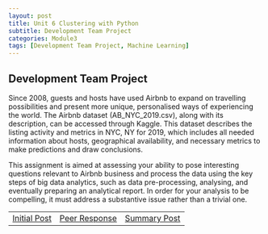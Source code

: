 ```yaml
---
layout: post
title: Unit 6 Clustering with Python
subtitle: Development Team Project
categories: Module3
tags: [Development Team Project, Machine Learning]
---
```

<html lang="en">


<body>

<h2>Development Team Project</h2>
<p> Since 2008, guests and hosts have used Airbnb to expand on travelling possibilities and present more unique, personalised ways of experiencing the world. The Airbnb dataset (AB_NYC_2019.csv), along with its description, can be accessed through Kaggle. This dataset describes the listing activity and metrics in NYC, NY for 2019, which includes all needed information about hosts, geographical availability, and necessary metrics to make predictions and draw conclusions.

This assignment is aimed at assessing your ability to pose interesting questions relevant to Airbnb business and process the data using the key steps of big data analytics, such as data pre-processing, analysing, and eventually preparing an analytical report. In order for your analysis to be compelling, it must address a substantive issue rather than a trivial one.
</p>

</body>

</html>

<table>
    <tr>
        <td><a href="../../../../artefacts/ML-Unit08-Initial_Post.pdf" target="_blank" class="button large">Initial Post</a></td> 
        <td><a href="../../../../artefacts/ML-Unit08-Peer_Response.pdf" target="_blank" class="button large">Peer Response</a></td> 
       <td><a href="../../../../artefacts/ML-Unit08-Summary_Post.pdf" target="_blank" class="button large">Summary Post</a></td> 
    </tr>
</table>



